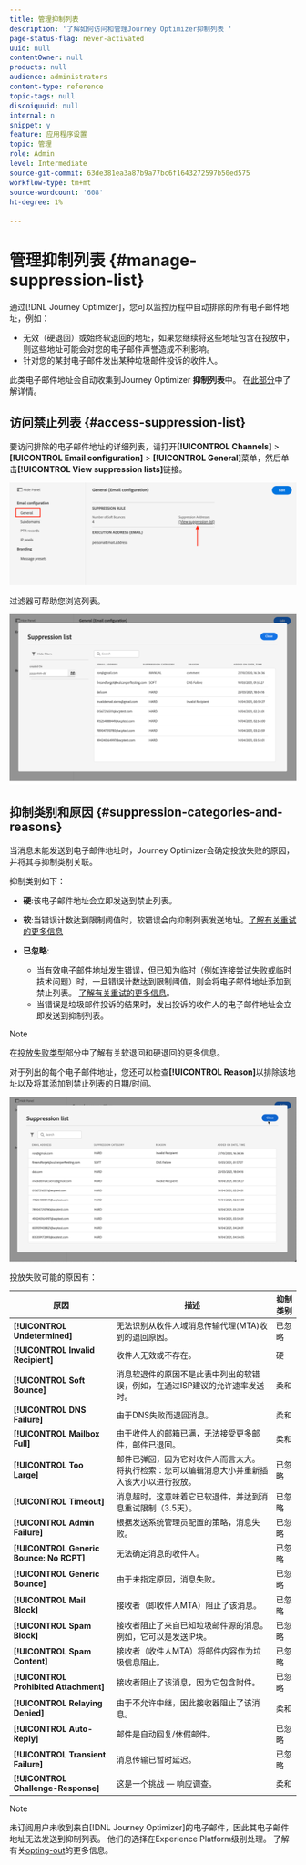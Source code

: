```yaml
---
title: 管理抑制列表
description: '了解如何访问和管理Journey Optimizer抑制列表 '
page-status-flag: never-activated
uuid: null
contentOwner: null
products: null
audience: administrators
content-type: reference
topic-tags: null
discoiquuid: null
internal: n
snippet: y
feature: 应用程序设置
topic: 管理
role: Admin
level: Intermediate
source-git-commit: 63de381ea3a87b9a77bc6f1643272597b50ed575
workflow-type: tm+mt
source-wordcount: '608'
ht-degree: 1%

---
```



# 管理抑制列表 {#manage-suppression-list}

通过[!DNL Journey Optimizer]，您可以监控历程中自动排除的所有电子邮件地址，例如：

* 无效（硬退回）或始终软退回的地址，如果您继续将这些地址包含在投放中，则这些地址可能会对您的电子邮件声誉造成不利影响。
* 针对您的某封电子邮件发出某种垃圾邮件投诉的收件人。

<!--Profiles who unsubscribe from your sendings. Learn more on [opting-out](../consent.md). NOT TRUE as confirmed by eng.: "Subscribe and Unsubscribe are handled by the Consent/Subscription service. A user that opts out will not make it to the suppression list – we won’t send them emails."-->

此类电子邮件地址会自动收集到Journey Optimizer **抑制列表**&#x200B;中。 在[此部分](../suppression-list.md)中了解详情。

## 访问禁止列表 {#access-suppression-list}

要访问排除的电子邮件地址的详细列表，请打开&#x200B;**[!UICONTROL Channels]** > **[!UICONTROL Email configuration]** > **[!UICONTROL General]**&#x200B;菜单，然后单击&#x200B;**[!UICONTROL View suppression lists]**&#x200B;链接。

![](../assets/suppression-list-link.png)

过滤器可帮助您浏览列表。

![](../assets/suppression-list-filters.png)

<!--suppression date,  category and reason, but on staging, only creation date filter is available-->

<!--You can also download the list as a CSV file for analysis and reporting purpose. Won't be available.-->

## 抑制类别和原因 {#suppression-categories-and-reasons}

当消息未能发送到电子邮件地址时，Journey Optimizer会确定投放失败的原因，并将其与抑制类别关联。

抑制类别如下：

* **硬**:该电子邮件地址会立即发送到禁止列表。

* **软**:当错误计数达到限制阈值时，软错误会向抑制列表发送地址。[了解有关重试的更多信息](retries.md)

* **已忽略**:
   * 当有效电子邮件地址发生错误，但已知为临时（例如连接尝试失败或临时技术问题）时，一旦错误计数达到限制阈值，则会将电子邮件地址添加到禁止列表。 [了解有关重试的更多信息](retries.md)。
   * 当错误是垃圾邮件投诉的结果时，发出投诉的收件人的电子邮件地址会立即发送到抑制列表。

<!--**Manual**: You can also manually add an email address to the suppression list. => Manual category will be available when manually adding an address to the suppression list (via API)-->

>[!NOTE]
>
>在[投放失败类型](../suppression-list.md#delivery-failures)部分中了解有关软退回和硬退回的更多信息。

对于列出的每个电子邮件地址，您还可以检查&#x200B;**[!UICONTROL Reason]**&#x200B;以排除该地址以及将其添加到禁止列表的日期/时间。

![](../assets/suppression-list-temp.png)
<!--to replace with suppression-list.png when Manual category is available (through API)-->

投放失败可能的原因有：

| 原因 | 描述 | 抑制类别 |
---------|----------|--------- |
| **[!UICONTROL Undetermined]** | 无法识别从收件人域消息传输代理(MTA)收到的退回原因。 | 已忽略 |
| **[!UICONTROL Invalid Recipient]** | 收件人无效或不存在。 | 硬 |
| **[!UICONTROL Soft Bounce]** | 消息软退件的原因不是此表中列出的软错误，例如，在通过ISP建议的允许速率发送时。 | 柔和 |
| **[!UICONTROL DNS Failure]** | 由于DNS失败而退回消息。 | 柔和 |
| **[!UICONTROL Mailbox Full]** | 由于收件人的邮箱已满，无法接受更多邮件，邮件已退回。 | 柔和 |
| **[!UICONTROL Too Large]** | 邮件已弹回，因为它对收件人而言太大。 [](retries.md) 将执行检索：您可以编辑消息大小并重新插入该大小以进行投放。 | 已忽略 |
| **[!UICONTROL Timeout]** | 消息超时，这意味着它已软退件，并达到消息重试限制（3.5天）。 | 已忽略 |
| **[!UICONTROL Admin Failure]** | 根据发送系统管理员配置的策略，消息失败。<!--For example, if emails are blackholed at the global, domain or binding level using the "blackhole" directive, this bounce code is used.--> | 已忽略 |
| **[!UICONTROL Generic Bounce: No RCPT]** | 无法确定消息的收件人。 | 已忽略 |
| **[!UICONTROL Generic Bounce]** | 由于未指定原因，消息失败。 | 已忽略 |
| **[!UICONTROL Mail Block]** | 接收者（即收件人MTA）阻止了该消息。 | 已忽略 |
| **[!UICONTROL Spam Block]** | 接收者阻止了来自已知垃圾邮件源的消息。 例如，它可以是发送IP块。 | 已忽略 |
| **[!UICONTROL Spam Content]** | 接收者（收件人MTA）将邮件内容作为垃圾信息阻止。 | 已忽略 |
| **[!UICONTROL Prohibited Attachment]** | 接收者阻止了该消息，因为它包含附件。 | 已忽略 |
| **[!UICONTROL Relaying Denied]** | 由于不允许中继，因此接收器阻止了该消息。 | 柔和 |
| **[!UICONTROL Auto-Reply]** | 邮件是自动回复/休假邮件。 | 已忽略 |
| **[!UICONTROL Transient Failure]** | 消息传输已暂时延迟。 | 已忽略 |
| **[!UICONTROL Challenge-Response]** | 这是一个挑战 — 响应调查。 | 柔和 |

>[!NOTE]
>
>未订阅用户未收到来自[!DNL Journey Optimizer]的电子邮件，因此其电子邮件地址无法发送到抑制列表。 他们的选择在Experience Platform级别处理。 了解有关[opting-out](../consent.md)的更多信息。

<!--
Removed from the table provided by SparkPost/Momentum:
| **[!UICONTROL Subscribe]** | The message is a subscribe request. | Ignored |
| **[!UICONTROL Unsubscribe]** | The message is an unsubscribe request. | Hard |
-->

<!--Note to add eventually: If a user is subscribed and [!DNL Journey Optimizer] fails to send emails to their subscribed email address, they will get added to the suppression list. (not sure it's possible to subscribe through AJO or need to find reference to Experience Platform doc?)-->


